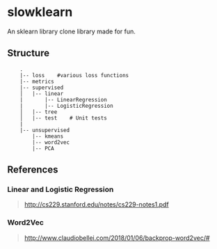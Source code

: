 # slowklearn
An sklearn library clone library made for fun.

## Structure

```
    .
    |-- loss    #various loss functions
    |-- metrics
    |-- supervised
    │   |-- linear
    |       |-- LinearRegression
    |       |-- LogisticRegression
    │   |-- tree
    │   |-- test    # Unit tests
    |                 
    |-- unsupervised
        |-- kmeans
        |-- word2vec
        |-- PCA

```

## References

### Linear and Logistic Regression
> <http://cs229.stanford.edu/notes/cs229-notes1.pdf>

### Word2Vec
> <http://www.claudiobellei.com/2018/01/06/backprop-word2vec/#>